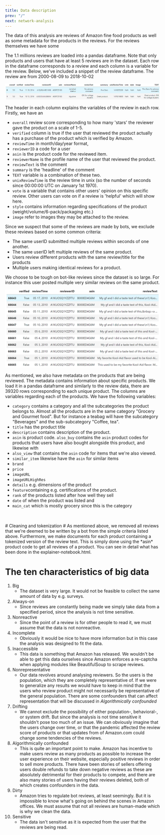 ```yaml
---
title: Data description
prev: "/"
next: network-analysis
---
```


The data of this analysis are reviews of Amazon fine food products as well as some 
metadata for the products in the reviews. For the reviews themselves we have some 

The 1.1 millions reviews are loaded into a pandas dataframe. Note that only products and users that have at
least 5 reviews are in the dataset. Each row in the dataframe
corresponds to a review and each column is a variable for the review. Below, we've
included a snippet of the review dataframe. The review are from 2000-08-09 to 2018-10-02

<img src="/images/data_example.PNG" title="Snippet of 2 reviews"/>

The header in each column explains the variables of the review in each row. Firstly,
we have an 
* ``overall``  review score corresponding to how many 'stars' the reviewer gave
the product on a scale of 1-5. 
* ```verified``` column is true if the user that reviewed
the product actually has a purchase of the product which is verified by Amazon. 
* ```reviewTime``` in month/day/year format,
* ```reviewerID``` a code for a user 
* ```asin``` is the product code for the reviewed item. 
* ```reviewerName``` is the profile name of the user that reviewed the product. 
* ```reviewText``` is the comment 
* ```summary``` is the 'headline' of the comment
* ```TEXT``` variable is a combination of these two. 
* ```unixReviewTime``` is the review time in unix (so the number of seconds
since 00:00:00 UTC on January 1st 1970).
* ```vote``` is a variable that contains 
other users' opinion on this specific review. Other users can vote on if a review
is 'helpful' which will show here. 
* ```style``` contains information regarding 
specifications of the product (weight/volume/6-pack/packaging etc.)
* ```image``` refer to images they may be attached to the review.


Since we suspect that some of the reviews are made by bots, we exclude these reviews based 
on some common criteria:
* The same userID submitted multiple reviews within seconds of one another.
* The same userID left multiple reviews of the same product.
* Users review different products with the same review/title for the products
* Multiple users making identical reviews for a product.

We choose to be tough on bot-like reviews since the dataset is so large.
For instance this user posted multiple very similar reviews on the same product.


<img src="/images/repeated_review.PNG">

As mentioned, we also have metadata on the products that are being reviewed. The
metadata contains information about specific products. We load it in a pandas
dataframe and similarly to the review data, there are 39320 rows corresponding to 
each unique product. The columns are variables regarding each of the products. We
have the following variables:
* `category` contains a category and all the subcategories the product belongs to.
Almost all the products are in the same category "Grocery and Gourmet food". But for 
instance a teabag will have the subcategory "Beverages" and the sub-subcategory 
"Coffee, tea". 
* `title` has the product title
* `description` contains description of the product.
* `asin` is product code.
`also_buy` contains the `asin` product codes for 
products that users have also bought alongside this product, and likewise with 
* `also_view` that contains the `asin` code for items that we're also viewed. 
* `similar_item` likewise have the `asin` for similar items
* `brand` 
* `price`
* `imageURL`
* `imageURLHighRes`
* `details` e.g. dimensions of the product
* `feature`containing e.g. certifications of the product.
* `rank` of the products listed after how well they sell
* `date` of when the product was listed and 
* `main_cat` which is mostly grocery since this is the category
<br>
<br>
# Cleaning and tokenization #
As mentioned above, we removed all reviews that we're deemed to be written by a bot from the simple
criteria listed above. Furthermore, we make documents for each product containing a tokenized version
of the review text. This is simply done using the *asin* product code to get
all reviews of a product. You can see in detail what has been done in the explainer-notebook.html.

# The ten characteristics of big data #
1. Big
   * The dataset is very large. It would not be feasible to collect the same amount of data by e.g. surveys. 
2. Always-on
   * Since reviews are constantly being made we simply take data from a specified period, since the
   analysis is not time sensitive.
3. Nonreactive
   * Since the point of a review is for other people to read it, we must assume that the data is not nonreactive.
4. Incomplete
   * Obviously it would be nice to have more information but in this case the analysis was designed to
   fit the data.
5. Inaccessible
   * This data is something that Amazon has released. We wouldn't be able to get this data ourselves since
   Amazon enforces a re-captcha when applying modules like BeautifulSoup to scrape reviews.
6. Nonrepresentative
   * Our data revolves around analysing reviewers. So the users is the population, which they are completely
   representative of. If we were to generalize any results we would have to keep in mind that the users who
   review product might not necessarily be representative of the general population. There are some confounders
   that can affect representation that will be discussed in *Algorithmically confounded*
7. Drifting
   * We cannot exclude the possibility of either population-, behavioral-, or system drift. But since the
   analysis is not time sensitive it shouldn't pose too much of an issue. We can obviously imagine that the
   users change over time, or that the pandemic affected the review score of products or that updates from 
   of Amazon.com could change some tendencies of the reviews. 
8. Algorithmically confounded
   * This is quite an important point to make. Amazon has incentive to make users review as many products
   as possible to increase the user experience on their website, especially positive reviews in order to
   sell more products. There have been stories of sellers offering users double refunds to take
   down negative reviews as these are absolutely detrimental for their products to compete, and there are
   also many stories of users having their reviews deleted, both of which creates confounders in the data.
9. Dirty
   * Amazon tries to regulate bot reviews, at least seemingly. But it is impossible to know what's going on
   behind the scenes in Amazon offices. We must assume that not all reviews are human-made which is why we
   clean the data.
10. Sensitive
    * The data isn't sensitive as it is expected from the user that the reviews are being read.
